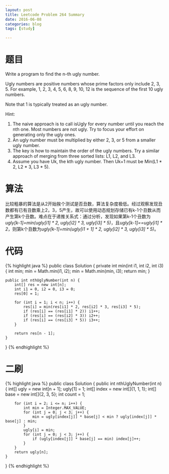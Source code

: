 ```yaml
---
layout: post
title: Leetcode Problem 264 Summary
date: 2016-06-08
categories: blog
tags: [study]

---
```


# 题目

Write a program to find the n-th ugly number.

Ugly numbers are positive numbers whose prime factors only include 2, 3, 5. For example, 1, 2, 3, 4, 5, 6, 8, 9, 10, 12 is the sequence of the first 10 ugly numbers.

Note that 1 is typically treated as an ugly number.

Hint:

1. The naive approach is to call isUgly for every number until you reach the nth one. Most numbers are not ugly. Try to focus your effort on generating only the ugly ones.
2. An ugly number must be multiplied by either 2, 3, or 5 from a smaller ugly number.
3. The key is how to maintain the order of the ugly numbers. Try a similar approach of merging from three sorted lists: L1, L2, and L3.
4. Assume you have Uk, the kth ugly number. Then Uk+1 must be Min(L1 * 2, L2 * 3, L3 * 5).


# 算法

比较粗暴的算法是从2开始挨个测试是否丑数，算法复杂度极低。经过观察发现丑数都有已有丑数乘上2，3，5产生，故可以使用动态规划存储已有k-1个丑数从而产生第k个丑数。难点在于递推关系式：通过分析，发现如果第k-1个丑数为*ugly[k-1]=min(ugly[i1] \* 2, ugly[i2] \* 3, ugly[i3] \* 5)*，且*ugly[k-1]==ugly[i1] \* 2*，则第k个丑数为*ugly[k-1]=min(ugly[i1 + 1] \* 2, ugly[i2] \* 3, ugly[i3] \* 5)*。

# 代码

{% highlight java %}
public class Solution {
    private int min(int i1, int i2, int i3) {
        int min;
        min = Math.min(i1, i2);
        min = Math.min(min, i3);
        return min;
    }
    
    public int nthUglyNumber(int n) {
        int[] res = new int[n];
        int i1 = 0, i2 = 0, i3 = 0;
        res[0] = 1;
        
        for (int i = 1; i < n; i++) {
            res[i] = min(res[i1] * 2, res[i2] * 3, res[i3] * 5);
            if (res[i] == (res[i1] * 2)) i1++;
            if (res[i] == (res[i2] * 3)) i2++;
            if (res[i] == (res[i3] * 5)) i3++;
        }
        
        return res[n - 1];
    }
}
{% endhighlight %}

# 二刷

{% highlight java %}
public class Solution {
    public int nthUglyNumber(int n) {
        int[] ugly = new int[n + 1];
        ugly[1] = 1;
        int[] index = new int[]{1, 1, 1};
        int[] base = new int[]{2, 3, 5};
        int count = 1;
        
        for (int i = 2; i <= n; i++) {
            int min = Integer.MAX_VALUE;
            for (int j = 0; j < 3; j++) {
                min = ugly[index[j]] * base[j] < min ? ugly[index[j]] * base[j] : min;
            }
            ugly[i] = min;
            for (int j = 0; j < 3; j++) {
                if (ugly[index[j]] * base[j] == min) index[j]++;
            }
        }
        return ugly[n];
    }
}
{% endhighlight %}